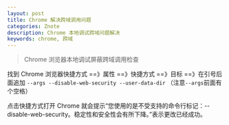 ```yaml
---
layout: post
title: Chrome 解决跨域调用问题
categories: Znote
description: Chrome 本地调试跨域问题解决
keywords: chrome, 跨域
---
```


> Chrome 浏览器本地调试屏蔽跨域调用检查

找到 Chrome 浏览器快捷方式 ==》属性 ==》快捷方式 ==》目标 ==》在引号后面追加 `--args --disable-web-security --user-data-dir` （注意`--args`前面有个空格）

点击快捷方式打开 Chrome 就会提示“您使用的是不受支持的命令行标记：--disable-web-security。稳定性和安全性会有所下降。”表示更改已经成功。